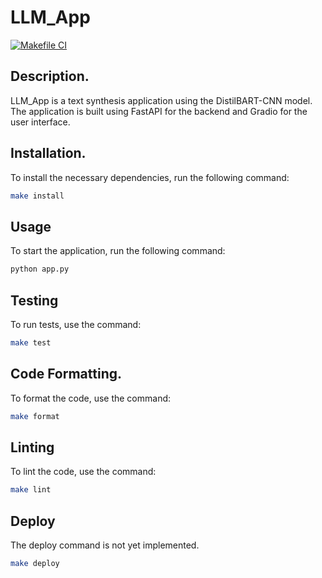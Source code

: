 # LLM_App

[![Makefile CI](https://github.com/AndreCanto00/LLM_App/actions/workflows/makefile.yml/badge.svg)](https://github.com/AndreCanto00/LLM_App/actions/workflows/makefile.yml)

## Description.

LLM_App is a text synthesis application using the DistilBART-CNN model. The application is built using FastAPI for the backend and Gradio for the user interface.

## Installation.

To install the necessary dependencies, run the following command:

```bash
make install
```

## Usage

To start the application, run the following command:

```bash
python app.py
```

## Testing

To run tests, use the command:

```bash
make test
```

## Code Formatting.

To format the code, use the command:

```bash
make format
```

## Linting

To lint the code, use the command:

```bash
make lint
```

## Deploy

The deploy command is not yet implemented.

```bash
make deploy
```
